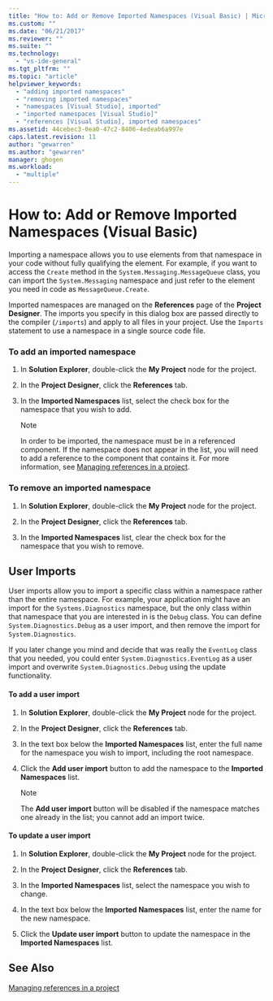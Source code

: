```yaml
---
title: "How to: Add or Remove Imported Namespaces (Visual Basic) | Microsoft Docs"
ms.custom: ""
ms.date: "06/21/2017"
ms.reviewer: ""
ms.suite: ""
ms.technology: 
  - "vs-ide-general"
ms.tgt_pltfrm: ""
ms.topic: "article"
helpviewer_keywords: 
  - "adding imported namespaces"
  - "removing imported namespaces"
  - "namespaces [Visual Studio], imported"
  - "imported namespaces [Visual Studio]"
  - "references [Visual Studio], imported namespaces"
ms.assetid: 44cebec3-0ea0-47c2-8406-4edeab6a997e
caps.latest.revision: 11
author: "gewarren"
ms.author: "gewarren"
manager: ghogen
ms.workload: 
  - "multiple"
---
```

# How to: Add or Remove Imported Namespaces (Visual Basic)
Importing a namespace allows you to use elements from that namespace in your code without fully qualifying the element. For example, if you want to access the `Create` method in the `System.Messaging.MessageQueue` class, you can import the `System.Messaging` namespace and just refer to the element you need in code as `MessageQueue.Create`.  

 Imported namespaces are managed on the **References** page of the **Project Designer**. The imports you specify in this dialog box are passed directly to the compiler (`/imports`) and apply to all files in your project. Use the `Imports` statement to use a namespace in a single source code file.  

### To add an imported namespace  

1.  In **Solution Explorer**, double-click the **My Project** node for the project.  

2.  In the **Project Designer**, click the **References** tab.  

3.  In the **Imported Namespaces** list, select the check box for the namespace that you wish to add.  

    > [!NOTE]
    >  In order to be imported, the namespace must be in a referenced component. If the namespace does not appear in the list, you will need to add a reference to the component that contains it. For more information, see [Managing references in a project](managing-references-in-a-project.md).  
  
### To remove an imported namespace  

1.  In **Solution Explorer**, double-click the **My Project** node for the project.  

2.  In the **Project Designer**, click the **References** tab.  

3.  In the **Imported Namespaces** list, clear the check box for the namespace that you wish to remove.  

## User Imports  
 User imports allow you to import a specific class within a namespace rather than the entire namespace. For example, your application might have an import for the `Systems.Diagnostics` namespace, but the only class within that namespace that you are interested in is the `Debug` class. You can define `System.Diagnostics.Debug` as a user import, and then remove the import for `System.Diagnostics`.  

 If you later change you mind and decide that was really the `EventLog` class that you needed, you could enter `System.Diagnostics.EventLog` as a user import and overwrite `System.Diagnostics.Debug` using the update functionality.  

#### To add a user import  

1.  In **Solution Explorer**, double-click the **My Project** node for the project.  

2.  In the **Project Designer**, click the **References** tab.  

3.  In the text box below the **Imported Namespaces** list, enter the full name for the namespace you wish to import, including the root namespace.  

4.  Click the **Add user import** button to add the namespace to the **Imported Namespaces** list.  

    > [!NOTE]
    >  The **Add user import** button will be disabled if the namespace matches one already in the list; you cannot add an import twice.  

#### To update a user import  

1.  In **Solution Explorer**, double-click the **My Project** node for the project.  

2.  In the **Project Designer**, click the **References** tab.  

3.  In the **Imported Namespaces** list, select the namespace you wish to change.  

4.  In the text box below the **Imported Namespaces** list, enter the name for the new namespace.  

5.  Click the **Update user import** button to update the namespace in the **Imported Namespaces** list.  

## See Also  
 [Managing references in a project](../ide/managing-references-in-a-project.md)
